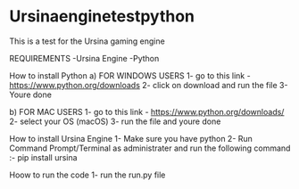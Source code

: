 # Ursinaenginetestpython
This is a test for the Ursina gaming engine

REQUIREMENTS
-Ursina Engine
-Python

How to install Python 
a) FOR WINDOWS USERS
1- go to this link - https://www.python.org/downloads
2- click on download and run the file
3- Youre done

b) FOR MAC USERS
1- go to this link - https://www.python.org/downloads/
2- select your OS (macOS)
3- run the file and youre done

How to install Ursina Engine
1- Make sure you have python
2- Run Command Prompt/Terminal as administrater and run the following command :-  pip install ursina

Hoow to run the code 
1- run the run.py file
